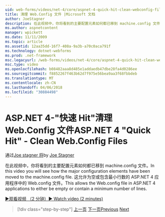 ```yaml
---
uid: web-forms/videos/net-4/core/aspnet-4-quick-hit-clean-webconfig-files
title: 清理 Web.Config 文件 |Microsoft 文档
author: JoeStagner
description: 在此视频中，你将看到的主要配置元素如何都已移到 machine.config 文件。 这允许 ASP.NET 4 和应用程序中的 Web.config 文件...
ms.author: aspnetcontent
manager: wpickett
ms.date: 11/11/2009
ms.topic: article
ms.assetid: 12aa35dd-16f7-408a-9a3b-a70c0aca791f
ms.technology: dotnet-webforms
ms.prod: .net-framework
msc.legacyurl: /web-forms/videos/net-4/core/aspnet-4-quick-hit-clean-webconfig-files
msc.type: video
ms.openlocfilehash: b08482aaa8d485e1addaedb47dbe28fa4d0286ee
ms.sourcegitcommit: f8852267f463b62d7f975e56bea9aa3f68fbbdeb
ms.translationtype: MT
ms.contentlocale: zh-CN
ms.lasthandoff: 04/06/2018
ms.locfileid: "30884498"
---
```

<a name="aspnet-4-quick-hit---clean-webconfig-files"></a><span data-ttu-id="42fac-104">ASP.NET 4-"快速 Hit"清理 Web.Config 文件</span><span class="sxs-lookup"><span data-stu-id="42fac-104">ASP.NET 4 "Quick Hit" - Clean Web.Config Files</span></span>
====================
<span data-ttu-id="42fac-105">通过[Joe stagner 将](https://github.com/JoeStagner)</span><span class="sxs-lookup"><span data-stu-id="42fac-105">by [Joe Stagner](https://github.com/JoeStagner)</span></span>

<span data-ttu-id="42fac-106">在此视频中，你将看到的主要配置元素如何都已移到 machine.config 文件。</span><span class="sxs-lookup"><span data-stu-id="42fac-106">In this video you will see how the major configuration elements have been moved to the machine.config file.</span></span> <span data-ttu-id="42fac-107">这允许为空或包含最小行数的 ASP.NET 4 应用程序中的 Web.config 文件。</span><span class="sxs-lookup"><span data-stu-id="42fac-107">This allows the Web.config file in ASP.NET 4 applications to either be empty or contain a minimum number of lines.</span></span>

[<span data-ttu-id="42fac-108">&#9654;观看视频 （2 分钟）</span><span class="sxs-lookup"><span data-stu-id="42fac-108">&#9654; Watch video (2 minutes)</span></span>](https://channel9.msdn.com/Blogs/ASP-NET-Site-Videos/aspnet-4-quick-hit-clean-webconfig-files)

> [!div class="step-by-step"]
> <span data-ttu-id="42fac-109">[上一页](aspnet-4-quick-hit-auto-start.md)
> [下一页](aspnet-4-quick-hit-predictable-client-ids.md)</span><span class="sxs-lookup"><span data-stu-id="42fac-109">[Previous](aspnet-4-quick-hit-auto-start.md)
[Next](aspnet-4-quick-hit-predictable-client-ids.md)</span></span>
